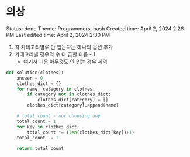 # 의상

Status: done
Theme: Programmers, hash
Created time: April 2, 2024 2:28 PM
Last edited time: April 2, 2024 2:30 PM

1. 각 카테고리별로 안 입는다는 하나의 옵션 추가
2. 카테고리별 경우의 수 다 곱한 다음 - 1
    - 여기서 -1은 아무것도 안 입는 경우 제외

```python
def solution(clothes):
    answer = 0
    clothes_dict = {}
    for name, category in clothes:
        if category not in clothes_dict:
            clothes_dict[category] = []
        clothes_dict[category].append(name)

    # total_count - not choosing any 
    total_count = 1
    for key in clothes_dict:
        total_count *= (len(clothes_dict[key])+1)
    total_count -= 1 
        
    return total_count
```